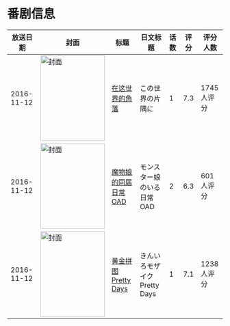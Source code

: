 # 番剧信息

|放送日期|封面|标题|日文标题|话数|评分|评分人数|
|---|---|---|---|---|---|---|
|2016-11-12|<img src="https://lain.bgm.tv/pic/cover/c/f1/ec/54550_XNHhv.jpg" alt="封面" style="width:150px;height:200px;object-fit:cover;">|[在这世界的角落](https://bangumi.tv/subject/54550)|この世界の片隅に|1|7.3|1745人评分|
|2016-11-12|<img src="https://lain.bgm.tv/pic/cover/c/f0/7b/169148_Eauec.jpg" alt="封面" style="width:150px;height:200px;object-fit:cover;">|[魔物娘的同居日常 OAD](https://bangumi.tv/subject/169148)|モンスター娘のいる日常 OAD|2|6.3|601人评分|
|2016-11-12|<img src="https://lain.bgm.tv/pic/cover/c/bd/98/175532_zNK2n.jpg" alt="封面" style="width:150px;height:200px;object-fit:cover;">|[黄金拼图 Pretty Days](https://bangumi.tv/subject/175532)|きんいろモザイク Pretty Days|1|7.1|1238人评分|
